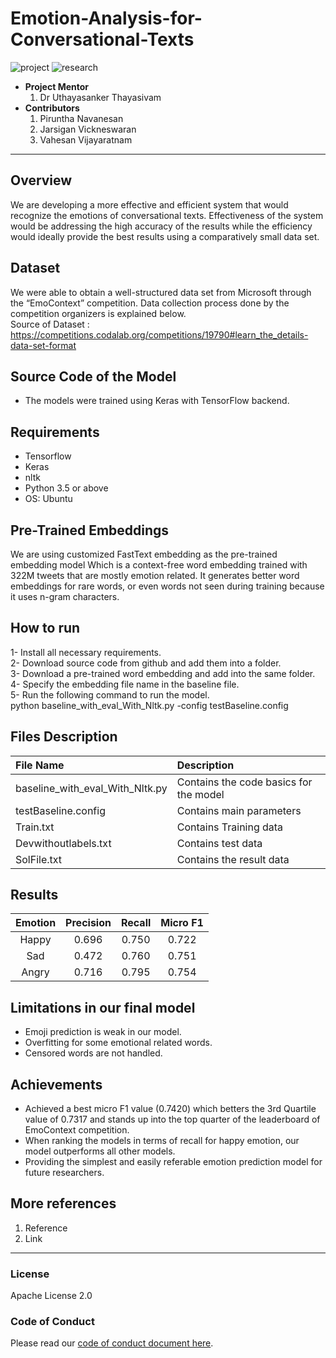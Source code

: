 
# Emotion-Analysis-for-Conversational-Texts

![project] ![research]



- <b>Project Mentor</b>
    1. Dr Uthayasanker Thayasivam
- <b>Contributors</b>
    1. Piruntha Navanesan
    2. Jarsigan Vickneswaran
    3. Vahesan Vijayaratnam


---

## Overview

We are developing a more effective and efficient system that would recognize the emotions of conversational texts. Effectiveness of the system would be addressing the high accuracy of the results while the efficiency would ideally provide the best results using a comparatively small data set.


## Dataset
We were able to obtain a well-structured data set from Microsoft through the “EmoContext” competition. Data collection process done by the competition organizers is explained below.
<br> Source of Dataset : 
<br> https://competitions.codalab.org/competitions/19790#learn_the_details-data-set-format


## Source Code of the Model

- The models were trained using Keras with TensorFlow backend.

## Requirements

- Tensorflow
- Keras
- nltk
- Python 3.5 or above
- OS: Ubuntu

## Pre-Trained Embeddings

We are using customized FastText embedding as the pre-trained embedding model Which is a context-free word embedding trained with 322M tweets that are mostly emotion related. It generates better word embeddings for rare words, or even words not seen during training because it uses n-gram characters.

## How to run

1- Install all necessary requirements.      
2- Download source code from github and add them into a folder.     
3- Download a pre-trained word embedding and add into the same folder.   
4- Specify the embedding file name in the baseline file.    
5- Run the following command to run the model.   
    python baseline_with_eval_With_Nltk.py -config testBaseline.config

## Files Description


|  File Name	|  Description	| 
|:---------|:-----------	|
| baseline_with_eval_With_Nltk.py    	| Contains the code basics for the model  	|
| testBaseline.config     	| Contains main parameters     	| 
|Train.txt   	| Contains Training data     	|
|Devwithoutlabels.txt   	| Contains test data      	|
|SolFile.txt   	| Contains the result data     	|


## Results



| Emotion 	| Precision 	| Recall 	| Micro F1 	|
|:---------:|:-----------:	|:---------:|:----------:|
| Happy   	| 0.696     	| 0.750  	| 0.722    	|
| Sad     	| 0.472     	| 0.760  	| 0.751    	|
| Angry   	| 0.716     	| 0.795  	| 0.754    	|


## Limitations in our final model

- Emoji prediction is weak in our model.
- Overfitting for some emotional related words.
- Censored words are not handled.

## Achievements

- Achieved a best micro F1 value (0.7420) which betters the 3rd Quartile value of 0.7317 and stands up into the top quarter of the leaderboard of EmoContext competition.
- When ranking the models in terms of recall for happy emotion, our model outperforms all other models.
- Providing the simplest and easily referable emotion prediction model for future researchers.


## More references

1. Reference
2. Link

---

### License

Apache License 2.0

### Code of Conduct

Please read our [code of conduct document here](https://github.com/aaivu/aaivu-introduction/blob/master/docs/code_of_conduct.md).

[project]: https://img.shields.io/badge/-Project-blue
[research]: https://img.shields.io/badge/-Research-yellowgreen

